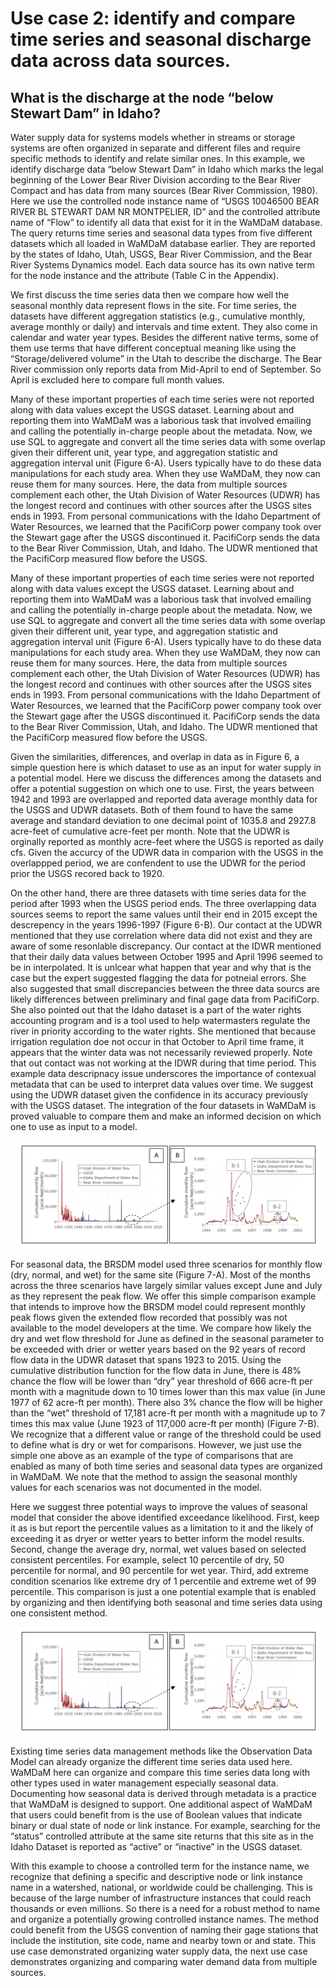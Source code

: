 # Use case 2: identify and compare time series and seasonal discharge data across data sources.   
## What is the discharge at the node “below Stewart Dam” in Idaho?   

Water supply data for systems models whether in streams or storage systems are often organized in separate and different files and require specific methods to identify and relate similar ones. In this example, we identify discharge data “below Stewart Dam” in Idaho which marks the legal beginning of the Lower Bear River Division according to the Bear River Compact and has data from many sources (Bear River Commission, 1980). Here we use the controlled node instance name of “USGS 10046500 BEAR RIVER BL STEWART DAM NR MONTPELIER, ID” and the controlled attribute name of “Flow” to identify all data that exist for it in the WaMDaM database. The query returns time series and seasonal data types from five different datasets which all loaded in WaMDaM database earlier. They are reported by the states of Idaho, Utah, USGS, Bear River Commission, and the Bear River Systems Dynamics model. Each data source has its own native term for the node instance and the attribute (Table C in the Appendix).   


We first discuss the time series data then we compare how well the seasonal monthly data represent flows in the site. For time series, the datasets have different aggregation statistics (e.g., cumulative monthly, average monthly or daily) and intervals and time extent. They also come in calendar and water year types. Besides the different native terms, some of them use terms that have different conceptual meaning like using the “Storage/delivered volume” in the Utah to describe the discharge. The Bear River commission only reports data from Mid-April to end of September. So April is excluded here to compare full month values.    


Many of these important properties of each time series were not reported along with data values except the USGS dataset. Learning about and reporting them into WaMDaM was a laborious task that involved emailing and calling the potentially in-charge people about the metadata. Now, we use SQL to aggregate and convert all the time series data with some overlap given their different unit, year type, and aggregation statistic and aggregation interval unit (Figure 6-A). Users typically have to do these data manipulations for each study area. When they use WaMDaM, they now can reuse them for many sources. Here, the data from multiple sources complement each other, the Utah Division of Water Resources (UDWR) has the longest record and continues with other sources after the USGS sites ends in 1993. From personal communications with the Idaho Department of Water Resources, we learned that the PacifiCorp power company took over the Stewart gage after the USGS discontinued it. PacifiCorp sends the data to the Bear River Commission, Utah, and Idaho. The UDWR mentioned that the PacifiCorp measured flow before the USGS.   


Many of these important properties of each time series were not reported along with data values except the USGS dataset. Learning about and reporting them into WaMDaM was a laborious task that involved emailing and calling the potentially in-charge people about the metadata. Now, we use SQL to aggregate and convert all the time series data with some overlap given their different unit, year type, and aggregation statistic and aggregation interval unit (Figure 6-A). Users typically have to do these data manipulations for each study area. When they use WaMDaM, they now can reuse them for many sources. Here, the data from multiple sources complement each other, the Utah Division of Water Resources (UDWR) has the longest record and continues with other sources after the USGS sites ends in 1993. From personal communications with the Idaho Department of Water Resources, we learned that the PacifiCorp power company took over the Stewart gage after the USGS discontinued it. PacifiCorp sends the data to the Bear River Commission, Utah, and Idaho. The UDWR mentioned that the PacifiCorp measured flow before the USGS.   



Given the similarities, differences, and overlap in data as in Figure 6, a simple question here is which dataset to use as an input for water supply in a potential model. Here we discuss the differences among the datasets and offer a potential suggestion on which one to use. First, the years between 1942 and 1993 are overlapped and reported data average monthly data for the USGS and UDWR datasets. Both of them found to have the same average and standard deviation to one decimal point of 1035.8 and 2927.8 acre-feet of cumulative acre-feet per month. Note that the UDWR is orginally reported as monthly acre-feet where the USGS is reported as daily cfs. Given the accurcy of the UDWR data in comparion with the USGS in the overlappped period, we are confendent to use the UDWR for the period prior the USGS recored back to 1920.    


On the other hand, there are three datasets with time series data for the period after 1993 when the USGS period ends. The three overlapping data sources seems to report the same values until their end in 2015 except the descrepency in the years 1996-1997 (Figure 6-B). Our contact at the UDWR mentioned that they use correlation where data did not exist and they are aware of some resonlable discrepancy. Our contact at the IDWR mentioned that their daily data values between October 1995 and April 1996 seemed to be in interpolated. It is unlcear what happen that year and why that is the case but the expert suggested flagging the data for potneial errors. She also suggested that small discrepancies between the three data sourcs are likely differences between preliminary and final gage data from PacifiCorp. She also pointed out that the Idaho dataset is a part of the water rights accounting program and is a tool used to help watermasters regulate the river in priority according to the water rights. She mentioned that because irrigation regulation doe not occur in that October to April time frame, it appears that the winter data was not necessarily reviewed properly. Note that out contact was not working at the IDWR during that time period. This example data descripnacy issue underscores the importance of contexual metadata that can be used to interpret data values over time. We suggest using the UDWR dataset given the confidence in its accuracy previously with the USGS dataset. The integration of the four datasets in WaMDaM is proved valuable to compare them and make an informed decision on which one to use as input to a model.    


![](https://github.com/WamdamProject/WaMDaM_UseCases/blob/master/UseCases_files/8Figures_jpg/UseCase2a.PNG)  


For seasonal data, the BRSDM model used three scenarios for monthly flow (dry, normal, and wet) for the same site (Figure 7-A). Most of the months across the three scenarios have largely similar values except June and July as they represent the peak flow. We offer this simple comparison example that intends to improve how the BRSDM model could represent monthly peak flows given the extended flow recorded that possibly was not available to the model developers at the time. We compare how likely the dry and wet flow threshold for June as defined in the seasonal parameter to be exceeded with drier or wetter years based on the 92 years of record flow data in the UDWR dataset that spans 1923 to 2015. Using the cumulative distribution function for the flow data in June, there is 48% chance the flow will be lower than “dry” year threshold of 666 acre-ft per month with a magnitude down to 10 times lower than this max value (in June 1977 of 62 acre-ft per month). There also 3% chance the flow will be higher than the “wet” threshold of 17,181 acre-ft per month with a magnitude up to 7 times this max value (June 1923 of 117,000 acre-ft per month) (Figure 7-B). We recognize that a different value or range of the threshold could be used to define what is dry or wet for comparisons. However, we just use the simple one above as an example of the type of comparisons that are enabled as many of both time series and seasonal data types are organized in WaMDaM. We note that the method to assign the seasonal monthly values for each scenarios was not documented in the model.   


Here we suggest three potential ways to improve the values of seasonal model that consider the above identified exceedance likelihood. First, keep it as is but report the percentile values as a limitation to it and the likely of exceeding it as dryer or wetter years to better inform the model results. Second, change the average dry, normal, wet values based on selected consistent percentiles. For example, select 10 percentile of dry, 50 percentile for normal, and 90 percentile for wet year. Third, add extreme condition scenarios like extreme dry of 1 percentile and extreme wet of 99 percentile. This comparison is just a one potential example that is enabled by organizing and then identifying both seasonal and time series data using one consistent method.

![](https://github.com/WamdamProject/WaMDaM_UseCases/blob/master/UseCases_files/8Figures_jpg/UseCase2a.PNG)   

Existing time series data management methods like the Observation Data Model can already organize the different time series data used here. WaMDaM here can organize and compare this time series data long with other types used in water management especially seasonal data. Documenting how seasonal data is derived through metadata is a practice that WaMDaM is designed to support. One additional aspect of WaMDaM that users could benefit from is the use of Boolean values that indicate binary or dual state of node or link instance. For example, searching for the “status” controlled attribute at the same site returns that this site as in the Idaho Dataset is reported as “active” or “inactive” in the USGS dataset.    


With this example to choose a controlled term for the instance name, we recognize that defining a specific and descriptive node or link instance name in a watershed, national, or worldwide could be challenging. This is because of the large number of infrastructure instances that could reach thousands or even millions. So there is a need for a robust method to name and organize a potentially growing controlled instance names. The method could benefit from the USGS convention of naming their gage stations that include the institution, site code, name and nearby town or and state. This use case demonstrated organizing water supply data, the next use case demonstrates organizing and comparing water demand data from multiple sources. 


